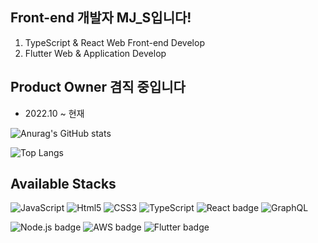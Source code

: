 ## Front-end 개발자 MJ_S입니다!
1) TypeScript & React Web Front-end Develop
2) Flutter Web & Application Develop

## Product Owner 겸직 중입니다
- 2022.10 ~ 현재

![Anurag's GitHub stats](https://github-readme-stats.vercel.app/api?username=MinjunShin&show_icons=true&theme=algolia)

![Top Langs](https://github-readme-stats.vercel.app/api/top-langs/?username=MinjunShin&layout=compact&show_icons=true&theme=algolia)

## Available Stacks
![JavaScript](https://img.shields.io/badge/JavaScript-20232a.svg?&style=for-the-badge&logo=JavaScript&logoColor=#7fd0e9)
![Html5](https://img.shields.io/badge/Html5-20232a.svg?&style=for-the-badge&logo=Html5&logoColor=#7fd0e9)
![CSS3](https://img.shields.io/badge/CSS3-20232a.svg?&style=for-the-badge&logo=CSS3&logoColor=blue)
![TypeScript](https://img.shields.io/badge/TypeScript-20232a.svg?&style=for-the-badge&logo=TypeScript&logoColor=#7fd0e9)
![React badge](https://img.shields.io/badge/React-20232a.svg?&style=for-the-badge&logo=React&logoColor=#7fd0e9)
![GraphQL](https://img.shields.io/badge/ApolloGraphQL-20232a.svg?&style=for-the-badge&logo=ApolloGraphQL&logoColor=#7fd0e9)

![Node.js badge](https://img.shields.io/badge/Node.js-20232a.svg?&style=for-the-badge&logo=Node.js&logoColor=#7fd0e9)
![AWS badge](https://img.shields.io/badge/AWS-20232a.svg?&style=for-the-badge&logo=AmazonAWS&logoColor=yellow)
![Flutter badge](https://img.shields.io/badge/Flutter-20232a.svg?&style=for-the-badge&logo=Flutter&logoColor=blue)
